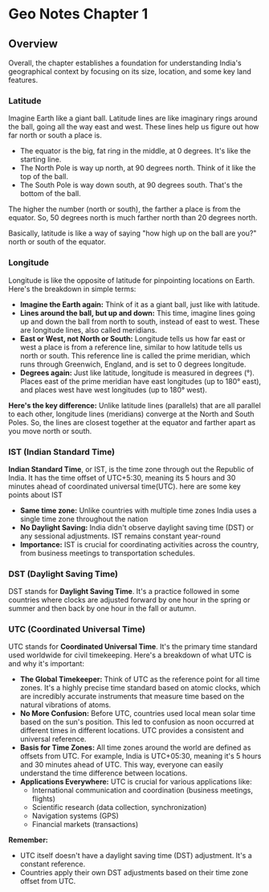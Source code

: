 # Geo Notes Chapter 1 
## Overview
Overall, the chapter establishes a foundation for understanding India's geographical context by focusing on its size, location, and some key land features.
### Latitude
Imagine Earth like a giant ball. Latitude lines are like imaginary rings around the ball, going all the way east and west. These lines help us figure out how far north or south a place is.

- The equator is the big, fat ring in the middle, at 0 degrees. It's like the starting line.
- The North Pole is way up north, at 90 degrees north. Think of it like the top of the ball.
- The South Pole is way down south, at 90 degrees south. That's the bottom of the ball.

The higher the number (north or south), the farther a place is from the equator. So, 50 degrees north is much farther north than 20 degrees north.

Basically, latitude is like a way of saying "how high up on the ball are you?" north or south of the equator.
### Longitude
Longitude is like the opposite of latitude for pinpointing locations on Earth. Here's the breakdown in simple terms:

- **Imagine the Earth again:** Think of it as a giant ball, just like with latitude.
- **Lines around the ball, but up and down:** This time, imagine lines going up and down the ball from north to south, instead of east to west. These are longitude lines, also called meridians.
- **East or West, not North or South:** Longitude tells us how far east or west a place is from a reference line, similar to how latitude tells us north or south. This reference line is called the prime meridian, which runs through Greenwich, England, and is set to 0 degrees longitude.
- **Degrees again:** Just like latitude, longitude is measured in degrees (°). Places east of the prime meridian have east longitudes (up to 180° east), and places west have west longitudes (up to 180° west).

**Here's the key difference:** Unlike latitude lines (parallels) that are all parallel to each other, longitude lines (meridians) converge at the North and South Poles. So, the lines are closest together at the equator and farther apart as you move north or south.


### IST (Indian Standard  Time)
**Indian Standard Time**, or IST, is the time zone through out the Republic of India. It has the time offset of UTC+5:30, meaning its 5 hours and 30 minutes ahead of coordinated universal time(UTC).
here are some key points about IST
- **Same time zone:** Unlike countries with multiple time zones India uses a single time zone throughout the nation  
- **No Daylight Saving:** India didn't observe daylight saving time (DST) or any sessional adjustments. IST remains constant year-round
- **Importance:** IST is crucial for coordinating activities across the country, from business meetings to transportation schedules.
### DST (Daylight Saving Time)
DST stands for **Daylight Saving Time**. It's a practice followed in some countries where clocks are adjusted forward by one hour in the spring or summer and then back by one hour in the fall or autumn.
### UTC (Coordinated Universal Time)
UTC stands for **Coordinated Universal Time**. It's the primary time standard used worldwide for civil timekeeping. Here's a breakdown of what UTC is and why it's important:

- **The Global Timekeeper:** Think of UTC as the reference point for all time zones. It's a highly precise time standard based on atomic clocks, which are incredibly accurate instruments that measure time based on the natural vibrations of atoms.
- **No More Confusion:** Before UTC, countries used local mean solar time based on the sun's position. This led to confusion as noon occurred at different times in different locations. UTC provides a consistent and universal reference.
- **Basis for Time Zones:** All time zones around the world are defined as offsets from UTC. For example, India is UTC+05:30, meaning it's 5 hours and 30 minutes ahead of UTC. This way, everyone can easily understand the time difference between locations.
- **Applications Everywhere:** UTC is crucial for various applications like:
    - International communication and coordination (business meetings, flights)
    - Scientific research (data collection, synchronization)
    - Navigation systems (GPS)
    - Financial markets (transactions)

**Remember:**

- UTC itself doesn't have a daylight saving time (DST) adjustment. It's a constant reference.
- Countries apply their own DST adjustments based on their time zone offset from UTC.



